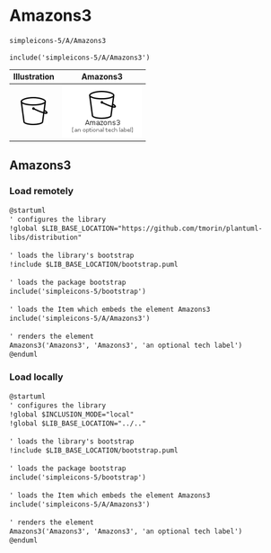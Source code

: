# Amazons3


```text
simpleicons-5/A/Amazons3
```

```text
include('simpleicons-5/A/Amazons3')
```



| Illustration | Amazons3 |
| :---: | :---: |
| ![illustration for Illustration](../../simpleicons-5/A/Amazons3.png) | ![illustration for Amazons3](../../simpleicons-5/A/Amazons3.Local.png) |




## Amazons3

### Load remotely
```plantuml
@startuml
' configures the library
!global $LIB_BASE_LOCATION="https://github.com/tmorin/plantuml-libs/distribution"

' loads the library's bootstrap
!include $LIB_BASE_LOCATION/bootstrap.puml

' loads the package bootstrap
include('simpleicons-5/bootstrap')

' loads the Item which embeds the element Amazons3
include('simpleicons-5/A/Amazons3')

' renders the element
Amazons3('Amazons3', 'Amazons3', 'an optional tech label')
@enduml
```

### Load locally
```plantuml
@startuml
' configures the library
!global $INCLUSION_MODE="local"
!global $LIB_BASE_LOCATION="../.."

' loads the library's bootstrap
!include $LIB_BASE_LOCATION/bootstrap.puml

' loads the package bootstrap
include('simpleicons-5/bootstrap')

' loads the Item which embeds the element Amazons3
include('simpleicons-5/A/Amazons3')

' renders the element
Amazons3('Amazons3', 'Amazons3', 'an optional tech label')
@enduml
```

